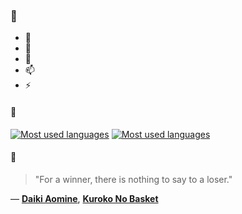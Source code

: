 ### 👋

- 🔭
- 🌱
- 💬
- 📫
- ⚡

#### 🧏

[![Most used languages](https://github-readme-stats-aynah.vercel.app/api/top-langs/?username=aynh&theme=solarized-dark&langs_count=6&layout=compact&hide_title=true)](https://github.com/anuraghazra/github-readme-stats#gh-dark-mode-only)
[![Most used languages](https://github-readme-stats-aynah.vercel.app/api/top-langs/?username=aynh&theme=solarized-light&langs_count=6&layout=compact&hide_title=true)](https://github.com/anuraghazra/github-readme-stats#gh-light-mode-only)

#### 💬

> "For a winner, there is nothing to say to a loser."

&mdash; [**Daiki Aomine**](https://myanimelist.net/character.php?q=Daiki%20Aomine&cat=character), [**Kuroko No Basket**](https://myanimelist.net/search/all?q=Kuroko%20No%20Basket&cat=all)
